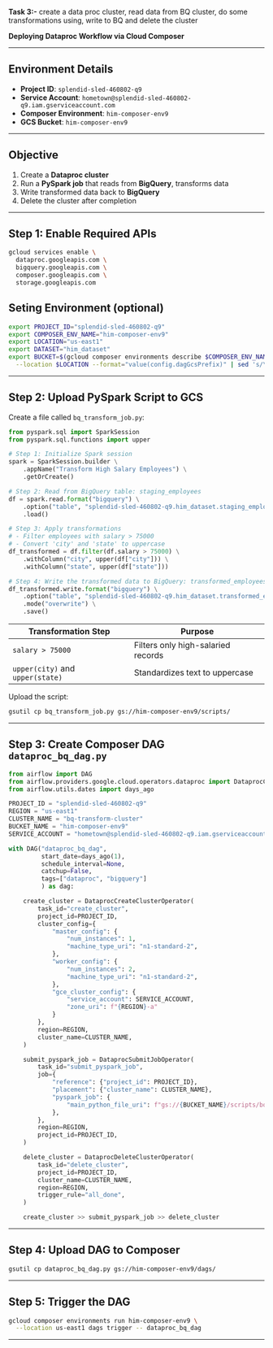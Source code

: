 **Task 3:-** ⁠create a data proc cluster, read data from BQ cluster, do some transformations using, write to BQ and delete the cluster

**Deploying Dataproc Workflow via Cloud Composer**

---

## Environment Details

* **Project ID**: `splendid-sled-460802-q9`
* **Service Account**: `hometown@splendid-sled-460802-q9.iam.gserviceaccount.com`
* **Composer Environment**: `him-composer-env9`
* **GCS Bucket**: `him-composer-env9`

---

## Objective

1. Create a **Dataproc cluster**
2. Run a **PySpark job** that reads from **BigQuery**, transforms data
3. Write transformed data back to **BigQuery**
4. Delete the cluster after completion

---

## Step 1: Enable Required APIs

```bash
gcloud services enable \
  dataproc.googleapis.com \
  bigquery.googleapis.com \
  composer.googleapis.com \
  storage.googleapis.com
```
## Seting Environment (optional)
```bash
export PROJECT_ID="splendid-sled-460802-q9"
export COMPOSER_ENV_NAME="him-composer-env9"
export LOCATION="us-east1"
export DATASET="him_dataset"
export BUCKET=$(gcloud composer environments describe $COMPOSER_ENV_NAME \
  --location $LOCATION --format="value(config.dagGcsPrefix)" | sed 's/\/dags\/$//')
```
---

## Step 2: Upload PySpark Script to GCS

Create a file called `bq_transform_job.py`:

```python
from pyspark.sql import SparkSession
from pyspark.sql.functions import upper

# Step 1: Initialize Spark session
spark = SparkSession.builder \
    .appName("Transform High Salary Employees") \
    .getOrCreate()

# Step 2: Read from BigQuery table: staging_employees
df = spark.read.format("bigquery") \
    .option("table", "splendid-sled-460802-q9.him_dataset.staging_employees") \
    .load()

# Step 3: Apply transformations
# - Filter employees with salary > 75000
# - Convert 'city' and 'state' to uppercase
df_transformed = df.filter(df.salary > 75000) \
    .withColumn("city", upper(df["city"])) \
    .withColumn("state", upper(df["state"]))

# Step 4: Write the transformed data to BigQuery: transformed_employees
df_transformed.write.format("bigquery") \
    .option("table", "splendid-sled-460802-q9.him_dataset.transformed_employees") \
    .mode("overwrite") \
    .save()

```
| Transformation Step              | Purpose                            |
| -------------------------------- | ---------------------------------- |
| `salary > 75000`                 | Filters only high-salaried records |
| `upper(city)` and `upper(state)` | Standardizes text to uppercase     |


Upload the script:

```bash
gsutil cp bq_transform_job.py gs://him-composer-env9/scripts/
```

---

## Step 3: Create Composer DAG `dataproc_bq_dag.py`

```python
from airflow import DAG
from airflow.providers.google.cloud.operators.dataproc import DataprocCreateClusterOperator, DataprocDeleteClusterOperator, DataprocSubmitJobOperator
from airflow.utils.dates import days_ago

PROJECT_ID = "splendid-sled-460802-q9"
REGION = "us-east1"
CLUSTER_NAME = "bq-transform-cluster"
BUCKET_NAME = "him-composer-env9"
SERVICE_ACCOUNT = "hometown@splendid-sled-460802-q9.iam.gserviceaccount.com"

with DAG("dataproc_bq_dag",
         start_date=days_ago(1),
         schedule_interval=None,
         catchup=False,
         tags=["dataproc", "bigquery"]
         ) as dag:

    create_cluster = DataprocCreateClusterOperator(
        task_id="create_cluster",
        project_id=PROJECT_ID,
        cluster_config={
            "master_config": {
                "num_instances": 1,
                "machine_type_uri": "n1-standard-2",
            },
            "worker_config": {
                "num_instances": 2,
                "machine_type_uri": "n1-standard-2",
            },
            "gce_cluster_config": {
                "service_account": SERVICE_ACCOUNT,
                "zone_uri": f"{REGION}-a"
            }
        },
        region=REGION,
        cluster_name=CLUSTER_NAME,
    )

    submit_pyspark_job = DataprocSubmitJobOperator(
        task_id="submit_pyspark_job",
        job={
            "reference": {"project_id": PROJECT_ID},
            "placement": {"cluster_name": CLUSTER_NAME},
            "pyspark_job": {
                "main_python_file_uri": f"gs://{BUCKET_NAME}/scripts/bq_transform_job.py"
            },
        },
        region=REGION,
        project_id=PROJECT_ID,
    )

    delete_cluster = DataprocDeleteClusterOperator(
        task_id="delete_cluster",
        project_id=PROJECT_ID,
        cluster_name=CLUSTER_NAME,
        region=REGION,
        trigger_rule="all_done",
    )

    create_cluster >> submit_pyspark_job >> delete_cluster
```

---

## Step 4: Upload DAG to Composer

```bash
gsutil cp dataproc_bq_dag.py gs://him-composer-env9/dags/
```

---

## Step 5: Trigger the DAG

```bash
gcloud composer environments run him-composer-env9 \
  --location us-east1 dags trigger -- dataproc_bq_dag
```

---


